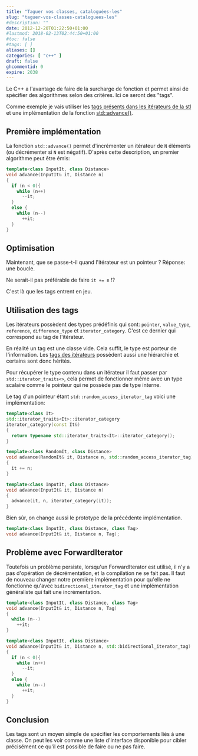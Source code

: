 ```yaml
---
title: "Taguer vos classes, cataloguées-les"
slug: "taguer-vos-classes-cataloguees-les"
#description: ""
date: 2012-12-20T01:22:50+01:00
#lastmod: 2018-02-13T02:44:50+01:00
#toc: false
#tags: [ ]
aliases: []
categories: [ "c++" ]
draft: false
ghcommentid: 0
expire: 2038
---
```


Le C++ a l'avantage de faire de la surcharge de fonction et permet ainsi de spécifier des algorithmes selon des critères. Ici ce seront des "tags".

Comme exemple je vais utiliser les [tags présents dans les itérateurs de la stl](http://en.cppreference.com/w/cpp/iterator) et une implémentation de la fonction [std::advance()](http://en.cppreference.com/w/cpp/iterator/advance).

## Première implémentation

La fonction `std::advance()` permet d'incrémenter un itérateur de `N` éléments (ou décrémenter si `N` est négatif). D'après cette description, un premier algorithme peut être émis:

```cpp
template<class InputIt, class Distance>
void advance(InputIt& it, Distance n)
{
  if (n < 0){
    while (n++)
      --it;
  }
  else {
    while (n--)
      ++it;
  }
}
```


## Optimisation

Maintenant, que se passe-t-il quand l'itérateur est un pointeur ? Réponse: une boucle.

Ne serait-il pas préférable de faire `it += n` !?

C'est là que les tags entrent en jeu.


## Utilisation des tags

Les itérateurs possèdent des types prédéfinis qui sont: `pointer`, `value_type`, `reference`, `difference_type` et `iterator_category`. C'est ce dernier qui correspond au tag de l'itérateur.

En réalité un tag est une classe vide. Cela suffit, le type est porteur de l'information. Les [tags des itérateurs](http://en.cppreference.com/w/cpp/iterator/iterator_tags) possèdent aussi une hiérarchie et certains sont donc hérités.

Pour récupérer le type contenu dans un itérateur il faut passer par `std::iterator_traits<>`, cela permet de fonctionner même avec un type scalaire comme le pointeur qui ne possède pas de type interne.

Le tag d'un pointeur étant `std::random_access_iterator_tag` voici une implémentation:

```cpp
template<class It>
std::iterator_traits<It>::iterator_category
iterator_category(const It&)
{
  return typename std::iterator_traits<It>::iterator_category();
}

template<class RandomIt, class Distance>
void advance(RandomIt& it, Distance n, std::random_access_iterator_tag)
{
  it += n;
}

template<class InputIt, class Distance>
void advance(InputIt& it, Distance n)
{
  advance(it, n, iterator_category(it));
}
```

Bien sûr, on change aussi le prototype de la précédente implémentation.

```cpp
template<class InputIt, class Distance, class Tag>
void advance(InputIt& it, Distance n, Tag);
```

## Problème avec ForwardIterator

Toutefois un problème persiste, lorsqu'un ForwardIterator est utilisé, il n'y a pas d'opération de décrémentation, et la compilation ne se fait pas. Il faut de nouveau changer notre première implémentation pour qu'elle ne fonctionne qu'avec `bidirectional_iterator_tag` et une implémentation généraliste qui fait une incrémentation.

```cpp
template<class InputIt, class Distance, class Tag>
void advance(InputIt& it, Distance n, Tag)
{
  while (n--)
    ++it;
}

template<class InputIt, class Distance>
void advance(InputIt& it, Distance n, std::bidirectional_iterator_tag)
{
  if (n < 0){
    while (n++)
      --it;
  }
  else {
    while (n--)
      ++it;
  }
}
```

## Conclusion

Les tags sont un moyen simple de spécifier les comportements liés à une classe. On peut les voir comme une liste d'interface disponible pour cibler précisément ce qu'il est possible de faire ou ne pas faire.
